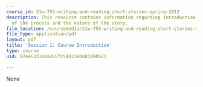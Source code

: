 ```yaml
---
course_id: 21w-755-writing-and-reading-short-stories-spring-2012
description: This resource contains information regarding introduction and discussion
  of the process and the nature of the story.
file_location: /coursemedia/21w-755-writing-and-reading-short-stories-spring-2012/92ee6331e8a355fc54013eb681990521_MIT21W_755S12_ses1.pdf
file_type: application/pdf
layout: pdf
title: 'Session 1: Course Introduction'
type: course
uid: 92ee6331e8a355fc54013eb681990521

---
```

None